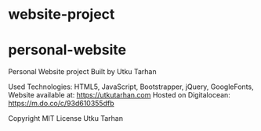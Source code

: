 # website-project
# personal-website

Personal Website project
Built by Utku Tarhan

Used Technologies: HTML5, JavaScript, Bootstrapper, jQuery, GoogleFonts,
Website available at: https://utkutarhan.com
Hosted on Digitalocean: https://m.do.co/c/93d610355dfb


Copyright MIT License Utku Tarhan
